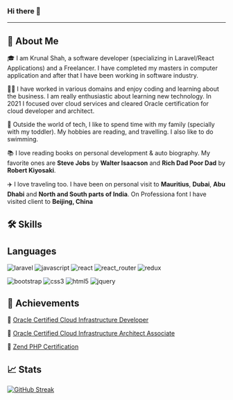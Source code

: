 ### Hi there 👋
--------------------------------------

🚀 About Me
------------------------
🎓 I am Krunal Shah, a software developer (specializing in Laravel/React Applications) and a Freelancer. I have completed my masters in computer application and after that I have been working in software industry. 


👨‍💻 I have worked in various domains and enjoy coding and learning about the business. I am really enthusiastic about learning new technology. In 2021 I focused over cloud services and cleared Oracle certification for cloud developer and architect. 

🎸 Outside the world of tech, I like to spend time with my family (specially with my toddler). My hobbies are reading, and travelling. I also like to do swimming. 

📚 I love reading books on personal development & auto biography. My favorite ones are **Steve Jobs** by **Walter Isaacson** and **Rich Dad Poor Dad** by **Robert Kiyosaki**.

✈️ I love traveling too. I have been on personal visit to **Mauritius**, **Dubai**, **Abu Dhabi** and **North and South parts of India**. On Professiona font I have visited client to **Beijing, China** 

🛠️ Skills
--------------------------------------------

## Languages ##

![laravel](https://user-images.githubusercontent.com/75112086/185097639-7f6b318f-800d-45ff-b85b-86d81c8f2f6e.svg)
![javascript](https://user-images.githubusercontent.com/75112086/185089624-91c65709-87fd-412c-bbea-9f4fda0264b9.svg)
![react](https://user-images.githubusercontent.com/75112086/185093220-8bca2c14-8cfa-4302-8f15-c562135e3862.svg)
![react_router](https://user-images.githubusercontent.com/75112086/185093225-f709e650-0c35-4218-b2b8-3e7245087eb1.svg)
![redux](https://user-images.githubusercontent.com/75112086/185093229-360558ab-fcbb-438c-a8cc-e6c3295c0c4b.svg)

![bootstrap](https://user-images.githubusercontent.com/75112086/185099776-75cd5a30-eec0-4449-9d04-1df46612c198.svg)
![css3](https://user-images.githubusercontent.com/75112086/185099781-f92290a5-a7da-4339-99c2-829755655a8d.svg)
![html5](https://user-images.githubusercontent.com/75112086/185099782-a2db06d7-e4d4-446e-b638-13c334a17dc6.svg)
![jquery](https://user-images.githubusercontent.com/75112086/185099845-4f7bc7df-0881-48b8-9f37-90b7d6c291cf.svg)



🏅 Achievements
------------------------------------------------------------

📝 <a href="https://catalog-education.oracle.com/pls/certview/sharebadge?id=0518A586CE3F14D6A2BA7CA7F925A3B4EDD19E12818142D07364CA0CDB4B3A2B" title="Oracle Certified Cloud Infrastructure Developer">Oracle Certified Cloud Infrastructure Developer</a>

📝 <a href="https://catalog-education.oracle.com/pls/certview/sharebadge?id=F589346D4B435AF9E4E8A1A929ADDF369410E86D758707B23055C5568B6A07D0" title="Oracle Certified Cloud Infrastructure Architect Associate">Oracle Certified Cloud Infrastructure Architect Associate</a>

📝 <a href="http://www.zend.com/en/store/education/certification/yellow-pages.php#show-ClientCandidateID=ZEND020869">Zend PHP Certification</a>

📈 Stats
----------------------------------
[![GitHub Streak](https://github-readme-streak-stats.herokuapp.com/?user=krunal1517&theme=dark)](https://git.io/streak-stats)


<!--
**krunal1517/krunal1517** is a ✨ _special_ ✨ repository because its `README.md` (this file) appears on your GitHub profile.


Here are some ideas to get you started:

- 🔭 I’m currently working on ...
- 🌱 I’m currently learning ...
- 👯 I’m looking to collaborate on ...
- 🤔 I’m looking for help with ...
- 💬 Ask me about ...
- 📫 How to reach me: ...
- 😄 Pronouns: ...
- ⚡ Fun fact: ...
-->
